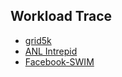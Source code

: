 Workload Trace
---


- [grid5k](https://github.com/hxwang/GreenDC-Summary/blob/master/traces/grid5k.md)
- [ANL Intrepid](https://github.com/hxwang/GreenDC-Summary/blob/master/traces/intrepid.md)
- [Facebook-SWIM](https://github.com/hxwang/GreenDC-Summary/blob/master/traces/facebook-swim.md)
